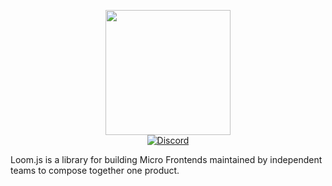 <p align="center">
  <img width="200" src="./branding/Logo.png"> <br />
  <a href="https://discord.gg/w8CZrq3"><img alt="Discord" src="https://img.shields.io/discord/603323317457256515.svg?style=flat-square"></a>
</p>
Loom.js is a library for building Micro Frontends maintained by independent teams to compose together one product. 
